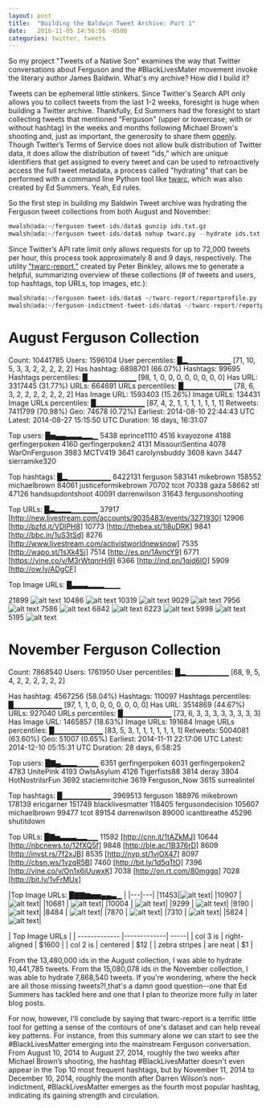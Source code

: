 ```yaml
---
layout: post
title:  "Building the Baldwin Tweet Archive: Part 1"
date:   2016-11-05 14:56:56 -0500
categories: twitter, tweets
---
```


So my project "Tweets of a Native Son" examines the way that Twitter conversations about Ferguson and the #BlackLivesMater movement invoke the literary author James Baldwin. What's my archive? How did I build it?

Tweets can be ephemeral little stinkers. Since Twitter's Search API only allows you to collect tweets from the last 1-2 weeks, foresight is huge when building a Twitter archive. Thankfully, Ed Summers had the foresight to start collecting tweets that mentioned "Ferguson" (upper or lowercase; with or without hashtag) in the weeks and months following Michael Brown's shooting and, just as important, the generosity to share them [openly](https://archive.org/details/ferguson-tweet-ids). Though Twitter’s Terms of Service does not allow bulk distribution of Twitter data, it does allow the distribution of tweet “ids,” which are unique identifiers that get assigned to every tweet and can be used to retroactively access the full tweet metadata, a process called "hydrating" that can be performed with a command line Python tool like [twarc](https://github.com/DocNow/twarc), which was also created by Ed Summers. Yeah, Ed rules.

So the first step in building my Baldwin Tweet archive was hydrating the Ferguson tweet collections from both August and November:

```python
mwalsh@ada:~/ferguson-tweet-ids/data$ gunzip ids.txt.gz
mwalsh@ada:~/ferguson-tweet-ids/data$ nohup twarc.py --hydrate ids.txt > tweets.json &
```
Since Twitter’s API rate limit only allows requests for up to 72,000 tweets per hour, this process took approximately 8 and 9 days, respectively. The utility ["twarc-report,"](https://github.com/pbinkley/twarc-report) created by Peter Binkley, allows me to generate a helpful, summarizing overview of these collections (# of tweets and users, top hashtags, top URLs, top images, etc.):

```python
mwalsh@ada:~/ferguson-tweet-ids/data$ ~/twarc-report/reportprofile.py -o text tweets.json
mwalsh@ada:~/ferguson-indictment-tweet-ids/data$ ~/twarc-report/reportprofile.py -o text tweets.indictment.json
```

# August Ferguson Collection

Count:             10441785
Users:              1596104
User percentiles: █▂▁▁▁▁▁▁▁▁
                  [71, 10, 5, 3, 3, 2, 2, 2, 2, 2]
Has hashtag:        6898701 (66.07%)
Hashtags:             99695
Hashtags percentiles: █▁▁▁▁▁▁▁▁▁
                  [98, 1, 0, 0, 0, 0, 0, 0, 0, 0]
Has URL:            3317445 (31.77%)
URLs:                664691
URLs percentiles: █▁▁▁▁▁▁▁▁▁
                  [78, 6, 3, 2, 2, 2, 2, 2, 2, 2]
Has Image URL:      1593403 (15.26%)
Image URLs:          134431
Image URLs percentiles: █▁▁▁▁▁▁▁▁▁
                  [87, 4, 2, 1, 1, 1, 1, 1, 1, 1]
Retweets:           7411799 (70.98%)
Geo:                  74678 (0.72%)
Earliest:         2014-08-10 22:44:43 UTC
Latest:           2014-08-27 15:15:50 UTC
Duration:         16 days, 16:31:07

Top users:        █▅▄▄▃▃▃▂▂▁
   5438 eprince1110
   4516 kvayozone
   4188 gerfingerpoken
   4160 gerfingerpoken2
   4131 MissouriSentina
   4078 WarOnFerguson
   3983 MCTV419
   3641 carolynsbuddy
   3608 kavn
   3447 sierramike320

Top hashtags:     █▂▁▁▁▁▁▁▁▁
6422131 ferguson
 583141 mikebrown
 158552 michaelbrown
  84061 justiceformikebrown
  70702 tcot
  70338 gaza
  58662 stl
  47126 handsupdontshoot
  40091 darrenwilson
  31643 fergusonshooting
  
Top URLs:         █▃▂▂▂▁▁▁▁▁
  37917 [http://new.livestream.com/accounts/9035483/events/3271930]
  12906 [http://bzfd.it/VDlPH8]
  10773 [http://thebea.st/1l8uDRK]
   9841 [http://bbc.in/1uS3tSd]
   8276 [http://www.livestream.com/activistworldnewsnow]
   7535 [http://wapo.st/1sXk4Sj]
   7514 [http://es.pn/1AvncY9]
   6771 [https://vine.co/v/M3rWtqnrHi9]
   6366 [http://ind.pn/1qjd6lO]
   5909 [http://ow.ly/ADgCF]

Top Image URLs:   █▃▃▃▂▂▂▁▁▁

  21899 ![alt text](http://pbs.twimg.com/media/BvSVYWKIIAAGPhB.jpg)
  10486 ![alt text](http://pbs.twimg.com/media/BvROlxsIUAA632n.jpg)
  10319 ![alt text](http://pbs.twimg.com/media/BvUSCd4CMAEiZ-u.jpg)
   9029 ![alt text](http://pbs.twimg.com/media/BvSlV60CUAAEPhU.jpg)
   7956 ![alt text](http://pbs.twimg.com/media/BvaPNHTIIAE6UIi.jpg)
   7586 ![alt text](http://pbs.twimg.com/media/BvYUwzIIMAAiH62.jpg)
   6842 ![alt text](http://pbs.twimg.com/media/Bu9zJKeIIAAa4Jt.jpg)
   6223 ![alt text](http://pbs.twimg.com/media/Bu9bSPRCIAAnntQ.jpg)
   5998 ![alt text](http://pbs.twimg.com/media/Bu-lkolCAAIwyN0.jpg)
   5195 ![alt text](http://pbs.twimg.com/media/Buu2CQGIUAEqJPU.jpg)
   
# November Ferguson Collection

Count:              7868540
Users:              1761950
User percentiles: █▂▁▁▁▁▁▁▁▁
                  [68, 9, 5, 4, 2, 2, 2, 2, 2, 2]
                  
Has hashtag:        4567256 (58.04%)
Hashtags:            110097
Hashtags percentiles: █▁▁▁▁▁▁▁▁▁
                  [97, 1, 1, 0, 0, 0, 0, 0, 0, 0]
Has URL:            3514869 (44.67%)
URLs:                927040
URLs percentiles: █▁▁▁▁▁▁▁▁▁
                  [73, 6, 3, 3, 3, 3, 3, 3, 3, 3]
Has Image URL:      1465857 (18.63%)
Image URLs:          191684
Image URLs percentiles: █▁▁▁▁▁▁▁▁▁
                  [83, 5, 3, 1, 1, 1, 1, 1, 1, 1]
Retweets:           5004081 (63.60%)
Geo:                  51007 (0.65%)
Earliest:         2014-11-11 22:17:06 UTC
Latest:           2014-12-10 05:15:31 UTC
Duration:         28 days, 6:58:25

Top users:        █▇▄▂▂▂▁▁▁▁
   6351 gerfingerpoken
   6031 gerfingerpoken2
   4783 UnitePink
   4193 OwlsAsylum
   4126 Tigerfists88
   3814 deray
   3804 HotNostrilsrFun
   3692 staciemritchie
   3619 Ferguson_Now
   3615 surrealintel
   
Top hashtags:     █▁▁▁▁▁▁▁▁▁
3969513 ferguson
 188976 mikebrown
 178139 ericgarner
 151749 blacklivesmatter
 118405 fergusondecision
 105607 michaelbrown
  99477 tcot
  89154 darrenwilson
  89000 icantbreathe
  45296 shutitdown
  
Top URLs:         █▇▅▃▃▃▂▂▁▁
  11592 [http://cnn.it/1tAZkMJ]
  10644 [http://nbcnews.to/12fXQ5f]
   9848 [http://ble.ac/1B376rD]
   8609 [http://invst.rs/7f2xJB]
   8535 [http://nyp.st/1vjOX47]
   8097 [http://cbsn.ws/1vzqR5B]
   7460 [http://bit.ly/1d5qTtO]
   7396 [http://vine.co/v/On1x6iUuwxK]
   7038 [http://on.rt.com/80mggq]
   7028 [http://bit.ly/1vFrMUx]
   
|Top Image URLs:   █▇▇▆▅▅▄▄▃▁ |
|---|---|
  |11453|![alt text](http://pbs.twimg.com/media/B3qe80-CEAAWikm.jpg)|
  |10907 | ![alt text](http://pbs.twimg.com/media/B3a_FyOCAAAmLxp.jpg)|
  |10681 | ![alt text](http://pbs.twimg.com/media/B3S-EmbIcAEfEUB.jpg)|
  |10004 | ![alt text](http://pbs.twimg.com/media/B3QPEpBCAAAD1c_.jpg)|
   |9299 | ![alt text](http://pbs.twimg.com/media/B3ZzWTjIAAAkHwC.jpg)|
   |9190 | ![alt text](http://pbs.twimg.com/media/B3Z-LUNCAAA_1P4.jpg)|
   |8484 | ![alt text](http://pbs.twimg.com/media/B3YnVqyIgAA_8o9.jpg)|
   |7870 | ![alt text](http://pbs.twimg.com/media/B3ginLnCIAEXnYD.jpg)|
   |7310 | ![alt text](http://pbs.twimg.com/media/B3pa9UrIEAAhrmj.jpg)|
   |5824 | ![alt text](http://pbs.twimg.com/media/B3SlDtxIIAARDT1.jpg)|

| Top Image URLs      |
| ------------- |-------------| -----|
| col 3 is      | right-aligned | $1600 |
| col 2 is      | centered      |   $12 |
| zebra stripes | are neat      |    $1 |

From the 13,480,000 ids in the August collection, I was able to hydrate 10,441,785 tweets. From the 15,080,078 ids in the November collection, I was able to hydrate 7,868,540 tweets. If you're wondering, where the heck are all those missing tweets?!,that's a damn good question--one that Ed Summers has tackled here and one that I plan to theorize more fully in later blog posts.

For now, however, I'll conclude by saying that twarc-report is a terrific little tool for getting a sense of the contours of one's dataset and can help reveal key patterns. For instance, from this summary alone we can start to see the #BlackLivesMatter emerging into the mainstream Ferguson conversation. From August 10, 2014 to August 27, 2014, roughly the two weeks after Michael Brown’s shooting, the hashtag #BlackLivesMatter doesn't even appear in the Top 10 most frequent hashtags, but by November 11, 2014 to December 10, 2014, roughly the month after Darren Wilson’s non-indictment, #BlackLivesMatter emerges as the fourth most popular hashtag, indicating its gaining strength and circulation.


